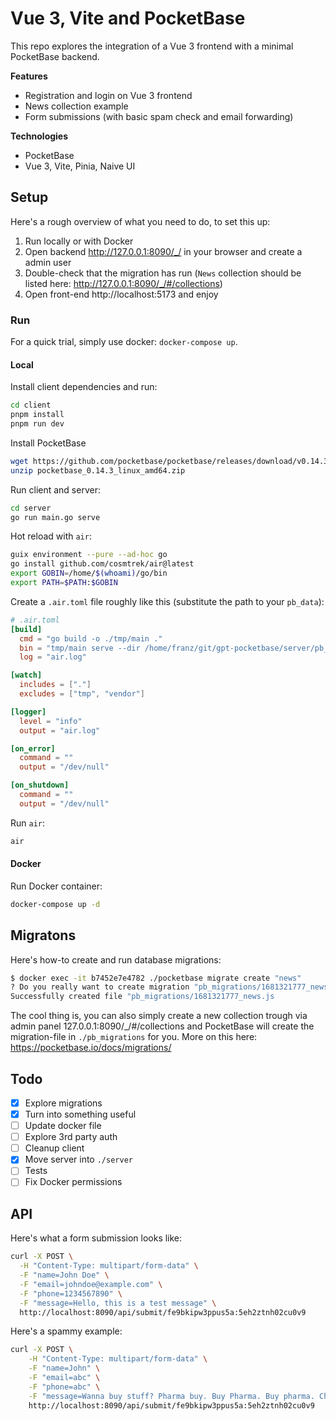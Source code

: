 # Vue 3, Vite and PocketBase

This repo explores the integration of a Vue 3 frontend with a minimal PocketBase backend.

**Features**

- Registration and login on Vue 3 frontend
- News collection example
- Form submissions (with basic spam check and email forwarding)

**Technologies**

- PocketBase
- Vue 3, Vite, Pinia, Naive UI

## Setup

Here's a rough overview of what you need to do, to set this up:

1. Run locally or with Docker
2. Open backend http://127.0.0.1:8090/_/ in your browser and create a admin user
3. Double-check that the migration has run (`News` collection should be listed here: http://127.0.0.1:8090/_/#/collections)
4. Open front-end http://localhost:5173 and enjoy

### Run

For a quick trial, simply use docker: `docker-compose up`.

#### Local

Install client dependencies and run:

```bash
cd client
pnpm install
pnpm run dev
```

Install PocketBase

```bash
wget https://github.com/pocketbase/pocketbase/releases/download/v0.14.3/pocketbase_0.14.3_linux_amd64.zip
unzip pocketbase_0.14.3_linux_amd64.zip
```

Run client and server:

```bash
cd server
go run main.go serve
```

Hot reload with `air`:

```bash
guix environment --pure --ad-hoc go
go install github.com/cosmtrek/air@latest
export GOBIN=/home/$(whoami)/go/bin
export PATH=$PATH:$GOBIN
```

Create a `.air.toml` file roughly like this (substitute the path to your `pb_data`):

```toml
# .air.toml
[build]
  cmd = "go build -o ./tmp/main ."
  bin = "tmp/main serve --dir /home/franz/git/gpt-pocketbase/server/pb_data"
  log = "air.log"

[watch]
  includes = ["."]
  excludes = ["tmp", "vendor"]

[logger]
  level = "info"
  output = "air.log"

[on_error]
  command = ""
  output = "/dev/null"

[on_shutdown]
  command = ""
  output = "/dev/null"
```

Run `air`:

```bash
air
```

#### Docker

Run Docker container:

```bash
docker-compose up -d
```

## Migratons

Here's how-to create and run database migrations:

```bash
$ docker exec -it b7452e7e4782 ./pocketbase migrate create "news"
? Do you really want to create migration "pb_migrations/1681321777_news.js"? Yes
Successfully created file "pb_migrations/1681321777_news.js
```

The cool thing is, you can also simply create a new collection trough via admin panel 127.0.0.1:8090/_/#/collections and PocketBase will create the migration-file in `./pb_migrations` for you. More on this here: https://pocketbase.io/docs/migrations/

## Todo

- [X] Explore migrations
- [X] Turn into something useful
- [ ] Update docker file
- [ ] Explore 3rd party auth
- [ ] Cleanup client
- [X] Move server into `./server`
- [ ] Tests
- [ ] Fix Docker permissions

## API

Here's what a form submission looks like:

```bash
curl -X POST \
  -H "Content-Type: multipart/form-data" \
  -F "name=John Doe" \
  -F "email=johndoe@example.com" \
  -F "phone=1234567890" \
  -F "message=Hello, this is a test message" \
  http://localhost:8090/api/submit/fe9bkipw3ppus5a:5eh2ztnh02cu0v9
```

Here's a spammy example:

```bash
curl -X POST \
    -H "Content-Type: multipart/form-data" \
    -F "name=John" \
    -F "email=abc" \
    -F "phone=abc" \
    -F "message=Wanna buy stuff? Pharma buy. Buy Pharma. Buy pharma. Check this link http://spamsite.com and this one https://spamsite2.com" \
    http://localhost:8090/api/submit/fe9bkipw3ppus5a:5eh2ztnh02cu0v9
```